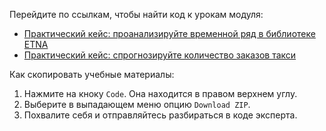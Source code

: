 Перейдите по ссылкам, чтобы найти код к урокам модуля:
- [Практический кейс: проанализируйте временной ряд в библиотеке ETNA](https://github.com/Eduson-DataScience/DataScience/blob/main/Random%20Forest/Decision%20tree.%20Practice.ipynb)
- [Практический кейс: спрогнозируйте количество заказов такси](https://github.com/Eduson-DataScience/DataScience/blob/main/Random%20Forest/Decision%20tree.%20Practice.ipynb)


Как скопировать учебные материалы:
1. Нажмите на кноку <code>Code</code>. Она находится в правом верхнем углу.
2. Выберите в выпадающем меню опцию <code>Download ZIP</code>.
3. Похвалите себя и отправляйтесь разбираться в коде эксперта.
